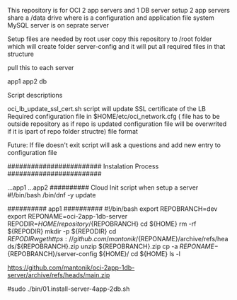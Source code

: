 This repository is for OCI 2 app servers and 1 DB server setup 
2 app servers share a /data drive where is a configuration and application file system 
MySQL server is on seprate server

Setup files are needed by root user 
copy this repository to /root folder which will create folder server-config and it will put all required files in that structure 

pull this to each server 

app1
app2
db


Script descriptions

oci_lb_update_ssl_cert.sh
script will update SSL certificate of the LB 
Required configuration file in 
$HOME/etc/oci_network.cfg
( file has to be outside repository as if repo is updated configuration file will be overwrited if it is ipart of repo folder structre)
file format

Future: If file doesn't exit script will ask a questions and add new entry to configuration file


########################
Instalation Process 
########################


...app1
...app2
##########
Cloud Init script when setup a server 
#!/bin/bash 
/bin/dnf -y update

##########
app1
##########
#!/bin/bash
export REPOBRANCH=dev
export REPONAME=oci-2app-1db-server
REPODIR=${HOME}/repository/${REPOBRANCH}
cd ${HOME}
rm -rf ${REPODIR}
mkdir -p ${REPODIR}
cd ${REPODIR}
wget https://github.com/mantonik/${REPONAME}/archive/refs/heads/${REPOBRANCH}.zip
unzip ${REPOBRANCH}.zip
cp -a ${REPONAME}-${REPOBRANCH}/server-config ${HOME}/
cd ${HOME}
ls -l

https://github.com/mantonik/oci-2app-1db-server/archive/refs/heads/main.zip

#sudo ./bin/01.install-server-4app-2db.sh

